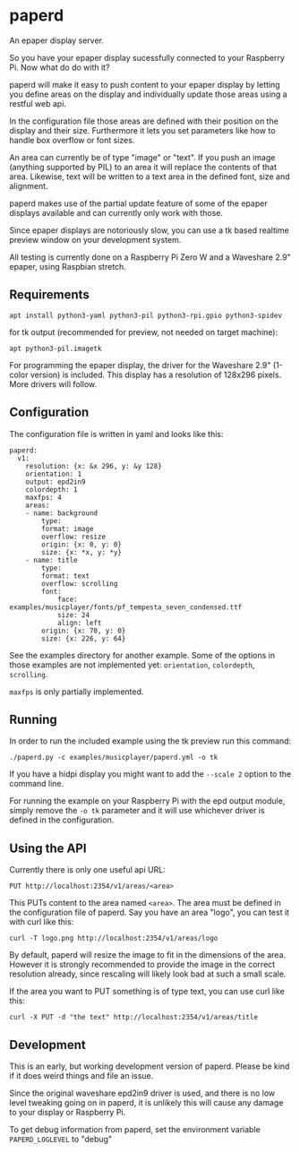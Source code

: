 
paperd
======

An epaper display server.

So you have your epaper display sucessfully connected to your Raspberry Pi. Now
what do do with it?

paperd will make it easy to push content to your epaper display by letting you
define areas on the display and individually update those areas using a restful
web api.

In the configuration file those areas are defined with their position on the
display and their size. Furthermore it lets you set parameters like how to
handle box overflow or font sizes.

An area can currently be of type "image" or "text". If you push an image
(anything supported by PIL) to an area it will replace the contents of that
area. Likewise, text will be written to a text area in the defined font, size
and alignment.

paperd makes use of the partial update feature of some of the epaper displays
available and can currently only work with those.

Since epaper displays are notoriously slow, you can use a tk based realtime
preview window on your development system.

All testing is currently done on a Raspberry Pi Zero W and a Waveshare 2.9"
epaper, using Raspbian stretch.

Requirements
------------

    apt install python3-yaml python3-pil python3-rpi.gpio python3-spidev

for tk output (recommended for preview, not needed on target machine):

    apt python3-pil.imagetk

For programming the epaper display, the driver for the Waveshare 2.9" (1-color
version) is included. This display has a resolution of 128x296 pixels. More
drivers will follow.


Configuration
-------------

The configuration file is written in yaml and looks like this:

    paperd:
      v1:
        resolution: {x: &x 296, y: &y 128}
        orientation: 1
        output: epd2in9
        colordepth: 1
        maxfps: 4
        areas:
        - name: background
            type:
            format: image
            overflow: resize
            origin: {x: 0, y: 0}
            size: {x: *x, y: *y}
        - name: title
            type:
            format: text
            overflow: scrolling
            font:
                face: examples/musicplayer/fonts/pf_tempesta_seven_condensed.ttf
                size: 24
                align: left
            origin: {x: 70, y: 0}
            size: {x: 226, y: 64}

See the examples directory for another example. Some of the options in those
examples are not implemented yet: `orientation`, `colordepth`, `scrolling`.

`maxfps` is only partially implemented.

Running
-------

In order to run the included example using the tk preview run this command:

    ./paperd.py -c examples/musicplayer/paperd.yml -o tk

If you have a hidpi display you might want to add the `--scale 2` option to the
command line.

For running the example on your Raspberry Pi with the epd output module, simply
remove the `-o tk` parameter and it will use whichever driver is defined in the
configuration.

Using the API
-------------

Currently there is only one useful api URL:

    PUT http://localhost:2354/v1/areas/<area>

This PUTs content to the area named `<area>`. The area must be defined in the
configuration file of paperd. Say you have an area "logo", you can test it
with curl like this:

    curl -T logo.png http://localhost:2354/v1/areas/logo

By default, paperd will resize the image to fit in the dimensions of the area.
However it is strongly recommended to provide the image in the correct
resolution already, since rescaling will likely look bad at such a small scale.

If the area you want to PUT something is of type text, you can use curl like
this:

    curl -X PUT -d "the text" http://localhost:2354/v1/areas/title

Development
-----------

This is an early, but working development version of paperd. Please be kind if
it does weird things and file an issue.

Since the original waveshare epd2in9 driver is used, and there is no low level
tweaking going on in paperd, it is unlikely this will cause any damage to your
display or Raspberry Pi.

To get debug information from paperd, set the environment variable
`PAPERD_LOGLEVEL` to "debug"

